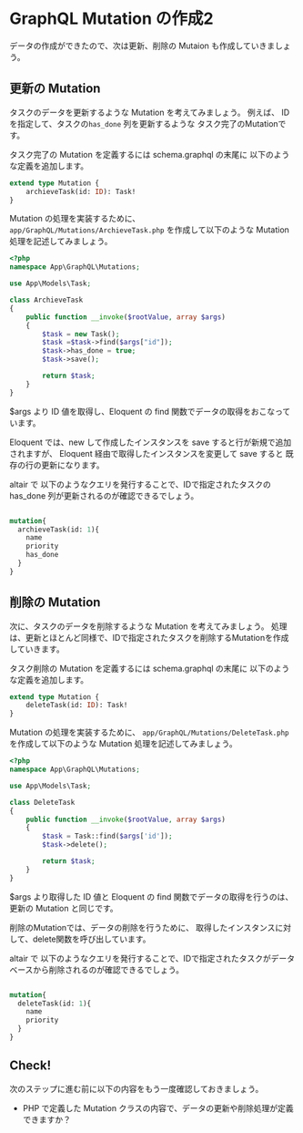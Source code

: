 # GraphQL Mutation の作成2

データの作成ができたので、次は更新、削除の Mutaion も作成していきましょう。

## 更新の Mutation 

タスクのデータを更新するような Mutation を考えてみましょう。
例えば、 IDを指定して、タスクの`has_done` 列を更新するような
タスク完了のMutationです。

タスク完了の Mutation を定義するには schema.graphql の末尾に
以下のような定義を追加します。

```graphql
extend type Mutation {
    archieveTask(id: ID): Task!
}
```

Mutation の処理を実装するために、
`app/GraphQL/Mutations/ArchieveTask.php` を作成して以下のような Mutation 処理を記述してみましょう。

```php
<?php
namespace App\GraphQL\Mutations;

use App\Models\Task;

class ArchieveTask
{
    public function __invoke($rootValue, array $args)
    {
        $task = new Task();
        $task =$task->find($args["id"]);
        $task->has_done = true;
        $task->save();

        return $task;
    }
}
```

$args より ID 値を取得し、Eloquent の find 関数でデータの取得をおこなっています。

Eloquent では、new して作成したインスタンスを save すると行が新規で追加されますが、
Eloquent 経由で取得したインスタンスを変更して save すると 既存の行の更新になります。

altair で 以下のようなクエリを発行することで、IDで指定されたタスクの has_done 列が更新されるのが確認できるでしょう。

```graphql

mutation{
  archieveTask(id: 1){
    name
    priority
    has_done
  }
}
```

## 削除の Mutation 

次に、タスクのデータを削除するような Mutation を考えてみましょう。
処理は、更新とほとんど同様で、IDで指定されたタスクを削除するMutationを作成していきます。

タスク削除の Mutation を定義するには schema.graphql の末尾に
以下のような定義を追加します。

```graphql
extend type Mutation {
    deleteTask(id: ID): Task!
}
```

Mutation の処理を実装するために、
`app/GraphQL/Mutations/DeleteTask.php` を作成して以下のような Mutation 処理を記述してみましょう。

```php
<?php
namespace App\GraphQL\Mutations;

use App\Models\Task;

class DeleteTask
{
    public function __invoke($rootValue, array $args)
    {
        $task = Task::find($args['id']);
        $task->delete();

        return $task;
    }
}
```

$args より取得した ID 値と Eloquent の find 関数でデータの取得を行うのは、
更新の Mutation と同じです。

削除のMutationでは、データの削除を行うために、
取得したインスタンスに対して、delete関数を呼び出しています。

altair で 以下のようなクエリを発行することで、IDで指定されたタスクがデータベースから削除されるのが確認できるでしょう。

```graphql

mutation{
  deleteTask(id: 1){
    name
    priority
  }
}
```

## Check!

次のステップに進む前に以下の内容をもう一度確認しておきましょう。

- PHP で定義した Mutation クラスの内容で、データの更新や削除処理が定義できますか？


